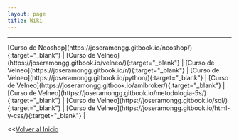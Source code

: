 ```yaml
---
layout: page
title: Wiki
---
```


<hr size="5px" color="#268BD4" />
[Curso de Neoshop](https://joseramongg.gitbook.io/neoshop/){:target="_blank"}  |
[Curso de Velneo](https://joseramongg.gitbook.io/velneo/){:target="_blank"}  |
[Curso de Velneo](https://joseramongg.gitbook.io/r/){:target="_blank"}  |
[Curso de Velneo](https://joseramongg.gitbook.io/python/){:target="_blank"}  |
[Curso de Velneo](https://joseramongg.gitbook.io/amibroker/){:target="_blank"}  |
[Curso de Velneo](https://joseramongg.gitbook.io/metodologia-5s/){:target="_blank"}  |
[Curso de Velneo](https://joseramongg.gitbook.io/sql/){:target="_blank"}  |
[Curso de Velneo](https://joseramongg.gitbook.io/html-y-css/){:target="_blank"}  |
  
  
<<[Volver al Inicio](https://jrgarcia.es)

